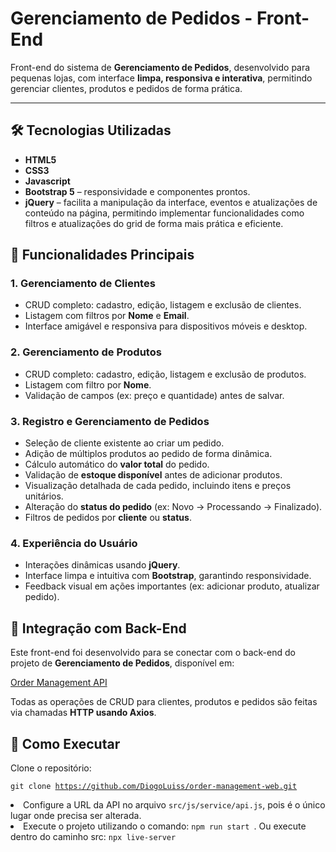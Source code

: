 # Gerenciamento de Pedidos - Front-End

Front-end do sistema de **Gerenciamento de Pedidos**, desenvolvido para pequenas lojas, com interface **limpa, responsiva e interativa**, permitindo gerenciar clientes, produtos e pedidos de forma prática.

---

## 🛠 Tecnologias Utilizadas

- **HTML5** 
- **CSS3**
- **Javascript**
- **Bootstrap 5** – responsividade e componentes prontos.  
- **jQuery** – facilita a manipulação da interface, eventos e atualizações de conteúdo na página, permitindo implementar funcionalidades como filtros e atualizações do grid de forma mais prática e eficiente.


## 🎯 Funcionalidades Principais

### 1. Gerenciamento de Clientes
- CRUD completo: cadastro, edição, listagem e exclusão de clientes.  
- Listagem com filtros por **Nome** e **Email**.  
- Interface amigável e responsiva para dispositivos móveis e desktop.

### 2. Gerenciamento de Produtos
- CRUD completo: cadastro, edição, listagem e exclusão de produtos.  
- Listagem com filtro por **Nome**.  
- Validação de campos (ex: preço e quantidade) antes de salvar.  

### 3. Registro e Gerenciamento de Pedidos
- Seleção de cliente existente ao criar um pedido.  
- Adição de múltiplos produtos ao pedido de forma dinâmica.  
- Cálculo automático do **valor total** do pedido.  
- Validação de **estoque disponível** antes de adicionar produtos.  
- Visualização detalhada de cada pedido, incluindo itens e preços unitários.  
- Alteração do **status do pedido** (ex: Novo → Processando → Finalizado).  
- Filtros de pedidos por **cliente** ou **status**.  

### 4. Experiência do Usuário
- Interações dinâmicas usando **jQuery**.  
- Interface limpa e intuitiva com **Bootstrap**, garantindo responsividade.  
- Feedback visual em ações importantes (ex: adicionar produto, atualizar pedido).  

## 🔗 Integração com Back-End

Este front-end foi desenvolvido para se conectar com o back-end do projeto de **Gerenciamento de Pedidos**, disponível em:

[Order Management API](https://github.com/DiogoLuiss/order-management-api)

Todas as operações de CRUD para clientes, produtos e pedidos são feitas via chamadas **HTTP usando Axios**.

## 🚀 Como Executar

Clone o repositório:
    <pre><code>git clone https://github.com/DiogoLuiss/order-management-web.git</code></pre>
    
  <li>Configure a URL da API no arquivo <code>src/js/service/api.js</code>, pois é o único lugar onde precisa ser alterada.</li>
  <li>Execute o projeto utilizando o comando: <code>npm run start </code>. Ou execute dentro do caminho src: <code>npx live-server</code></li>


